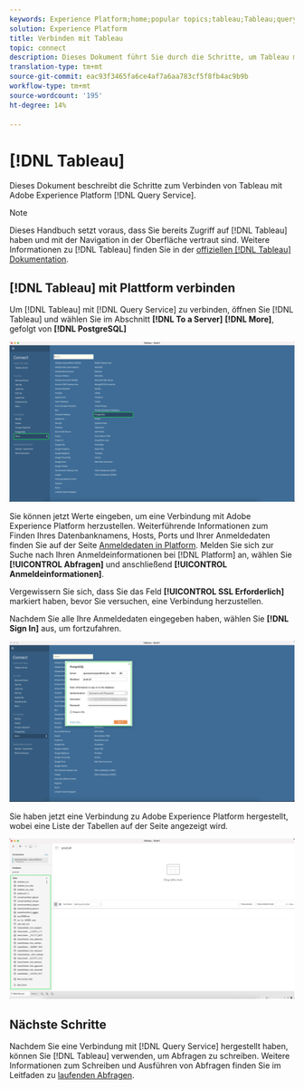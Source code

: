 ```yaml
---
keywords: Experience Platform;home;popular topics;tableau;Tableau;query service;Query service;connect to query service;
solution: Experience Platform
title: Verbinden mit Tableau
topic: connect
description: Dieses Dokument führt Sie durch die Schritte, um Tableau mit dem Adobe Experience Platform Abfrage Service zu verbinden.
translation-type: tm+mt
source-git-commit: eac93f3465fa6ce4af7a6aa783cf5f8fb4ac9b9b
workflow-type: tm+mt
source-wordcount: '195'
ht-degree: 14%

---
```



# [!DNL Tableau]

Dieses Dokument beschreibt die Schritte zum Verbinden von Tableau mit Adobe Experience Platform [!DNL Query Service].

>[!NOTE]
>
> Dieses Handbuch setzt voraus, dass Sie bereits Zugriff auf [!DNL Tableau] haben und mit der Navigation in der Oberfläche vertraut sind. Weitere Informationen zu [!DNL Tableau] finden Sie in der [offiziellen  [!DNL Tableau] Dokumentation](https://help.tableau.com/current/pro/desktop/en-us/default.htm).

## [!DNL Tableau] mit Plattform verbinden

Um [!DNL Tableau] mit [!DNL Query Service] zu verbinden, öffnen Sie [!DNL Tableau] und wählen Sie im Abschnitt **[!DNL To a Server]** **[!DNL More]**, gefolgt von **[!DNL PostgreSQL]**

![](../images/clients/tableau/open-connection.png)

Sie können jetzt Werte eingeben, um eine Verbindung mit Adobe Experience Platform herzustellen.  Weiterführende Informationen zum Finden Ihres Datenbanknamens, Hosts, Ports und Ihrer Anmeldedaten finden Sie auf der Seite [Anmeldedaten in Platform](https://platform.adobe.com/query/configuration). Melden Sie sich zur Suche nach Ihren Anmeldeinformationen bei [!DNL Platform] an, wählen Sie **[!UICONTROL Abfragen]** und anschließend **[!UICONTROL Anmeldeinformationen]**.

Vergewissern Sie sich, dass Sie das Feld **[!UICONTROL SSL Erforderlich]** markiert haben, bevor Sie versuchen, eine Verbindung herzustellen.

Nachdem Sie alle Ihre Anmeldedaten eingegeben haben, wählen Sie **[!DNL Sign In]** aus, um fortzufahren.

![](../images/clients/tableau/sign-in.png)

Sie haben jetzt eine Verbindung zu Adobe Experience Platform hergestellt, wobei eine Liste der Tabellen auf der Seite angezeigt wird.

![](../images/clients/tableau/connected.png)

## Nächste Schritte

Nachdem Sie eine Verbindung mit [!DNL Query Service] hergestellt haben, können Sie [!DNL Tableau] verwenden, um Abfragen zu schreiben. Weitere Informationen zum Schreiben und Ausführen von Abfragen finden Sie im Leitfaden zu [laufenden Abfragen](../best-practices/writing-queries.md).
